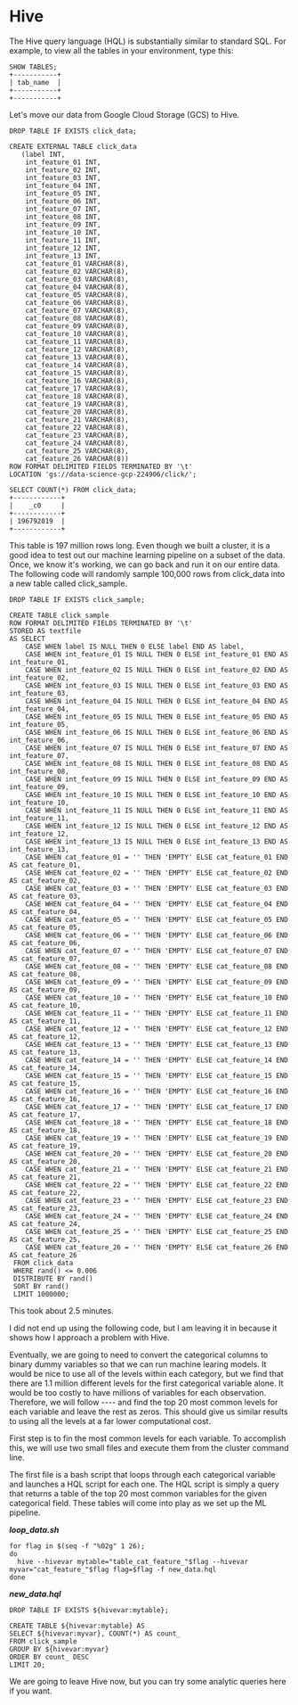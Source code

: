 # Hive

The Hive query language (HQL) is substantially similar to standard SQL. For example, to view all the tables in 
your environment, type this:

```hiveql
SHOW TABLES;
+-----------+
| tab_name  |
+-----------+
+-----------+
```
Let's move our data from Google Cloud Storage (GCS) to Hive.

```hiveql
DROP TABLE IF EXISTS click_data;

CREATE EXTERNAL TABLE click_data
   (label INT,
    int_feature_01 INT,
    int_feature_02 INT,
    int_feature_03 INT,
    int_feature_04 INT,
    int_feature_05 INT,
    int_feature_06 INT,
    int_feature_07 INT,
    int_feature_08 INT,
    int_feature_09 INT,
    int_feature_10 INT,
    int_feature_11 INT,
    int_feature_12 INT,
    int_feature_13 INT,
    cat_feature_01 VARCHAR(8),
    cat_feature_02 VARCHAR(8),
    cat_feature_03 VARCHAR(8),
    cat_feature_04 VARCHAR(8),
    cat_feature_05 VARCHAR(8),
    cat_feature_06 VARCHAR(8),
    cat_feature_07 VARCHAR(8),
    cat_feature_08 VARCHAR(8),
    cat_feature_09 VARCHAR(8),
    cat_feature_10 VARCHAR(8),
    cat_feature_11 VARCHAR(8),
    cat_feature_12 VARCHAR(8),
    cat_feature_13 VARCHAR(8),
    cat_feature_14 VARCHAR(8),
    cat_feature_15 VARCHAR(8),
    cat_feature_16 VARCHAR(8),
    cat_feature_17 VARCHAR(8),
    cat_feature_18 VARCHAR(8),
    cat_feature_19 VARCHAR(8),
    cat_feature_20 VARCHAR(8),
    cat_feature_21 VARCHAR(8),
    cat_feature_22 VARCHAR(8),
    cat_feature_23 VARCHAR(8),
    cat_feature_24 VARCHAR(8),
    cat_feature_25 VARCHAR(8),
    cat_feature_26 VARCHAR(8))
ROW FORMAT DELIMITED FIELDS TERMINATED BY '\t'
LOCATION 'gs://data-science-gcp-224906/click/';
```

```hiveql
SELECT COUNT(*) FROM click_data;
+------------+
|    _c0     |
+------------+
| 196792019  |
+------------+
```

This table is 197 million rows long. Even though we built a cluster, it is a good idea to 
test out our machine learning pipeline on a subset of the data. Once, we know it's working,
we can go back and run it on our entire data. The following code will randomly sample 100,000
rows from click_data into a new table called click_sample.

```hiveql
DROP TABLE IF EXISTS click_sample;

CREATE TABLE click_sample
ROW FORMAT DELIMITED FIELDS TERMINATED BY '\t'
STORED AS textfile
AS SELECT 
    CASE WHEN label IS NULL THEN 0 ELSE label END AS label,
    CASE WHEN int_feature_01 IS NULL THEN 0 ELSE int_feature_01 END AS int_feature_01,
    CASE WHEN int_feature_02 IS NULL THEN 0 ELSE int_feature_02 END AS int_feature_02,
    CASE WHEN int_feature_03 IS NULL THEN 0 ELSE int_feature_03 END AS int_feature_03,
    CASE WHEN int_feature_04 IS NULL THEN 0 ELSE int_feature_04 END AS int_feature_04,
    CASE WHEN int_feature_05 IS NULL THEN 0 ELSE int_feature_05 END AS int_feature_05,
    CASE WHEN int_feature_06 IS NULL THEN 0 ELSE int_feature_06 END AS int_feature_06,
    CASE WHEN int_feature_07 IS NULL THEN 0 ELSE int_feature_07 END AS int_feature_07,
    CASE WHEN int_feature_08 IS NULL THEN 0 ELSE int_feature_08 END AS int_feature_08,
    CASE WHEN int_feature_09 IS NULL THEN 0 ELSE int_feature_09 END AS int_feature_09,
    CASE WHEN int_feature_10 IS NULL THEN 0 ELSE int_feature_10 END AS int_feature_10,
    CASE WHEN int_feature_11 IS NULL THEN 0 ELSE int_feature_11 END AS int_feature_11,
    CASE WHEN int_feature_12 IS NULL THEN 0 ELSE int_feature_12 END AS int_feature_12,
    CASE WHEN int_feature_13 IS NULL THEN 0 ELSE int_feature_13 END AS int_feature_13,
    CASE WHEN cat_feature_01 = '' THEN 'EMPTY' ELSE cat_feature_01 END AS cat_feature_01,
    CASE WHEN cat_feature_02 = '' THEN 'EMPTY' ELSE cat_feature_02 END AS cat_feature_02,
    CASE WHEN cat_feature_03 = '' THEN 'EMPTY' ELSE cat_feature_03 END AS cat_feature_03,
    CASE WHEN cat_feature_04 = '' THEN 'EMPTY' ELSE cat_feature_04 END AS cat_feature_04,
    CASE WHEN cat_feature_05 = '' THEN 'EMPTY' ELSE cat_feature_05 END AS cat_feature_05,
    CASE WHEN cat_feature_06 = '' THEN 'EMPTY' ELSE cat_feature_06 END AS cat_feature_06,
    CASE WHEN cat_feature_07 = '' THEN 'EMPTY' ELSE cat_feature_07 END AS cat_feature_07,
    CASE WHEN cat_feature_08 = '' THEN 'EMPTY' ELSE cat_feature_08 END AS cat_feature_08,
    CASE WHEN cat_feature_09 = '' THEN 'EMPTY' ELSE cat_feature_09 END AS cat_feature_09,
    CASE WHEN cat_feature_10 = '' THEN 'EMPTY' ELSE cat_feature_10 END AS cat_feature_10,
    CASE WHEN cat_feature_11 = '' THEN 'EMPTY' ELSE cat_feature_11 END AS cat_feature_11,
    CASE WHEN cat_feature_12 = '' THEN 'EMPTY' ELSE cat_feature_12 END AS cat_feature_12,
    CASE WHEN cat_feature_13 = '' THEN 'EMPTY' ELSE cat_feature_13 END AS cat_feature_13,
    CASE WHEN cat_feature_14 = '' THEN 'EMPTY' ELSE cat_feature_14 END AS cat_feature_14,
    CASE WHEN cat_feature_15 = '' THEN 'EMPTY' ELSE cat_feature_15 END AS cat_feature_15,
    CASE WHEN cat_feature_16 = '' THEN 'EMPTY' ELSE cat_feature_16 END AS cat_feature_16,
    CASE WHEN cat_feature_17 = '' THEN 'EMPTY' ELSE cat_feature_17 END AS cat_feature_17,
    CASE WHEN cat_feature_18 = '' THEN 'EMPTY' ELSE cat_feature_18 END AS cat_feature_18,
    CASE WHEN cat_feature_19 = '' THEN 'EMPTY' ELSE cat_feature_19 END AS cat_feature_19,
    CASE WHEN cat_feature_20 = '' THEN 'EMPTY' ELSE cat_feature_20 END AS cat_feature_20,
    CASE WHEN cat_feature_21 = '' THEN 'EMPTY' ELSE cat_feature_21 END AS cat_feature_21,
    CASE WHEN cat_feature_22 = '' THEN 'EMPTY' ELSE cat_feature_22 END AS cat_feature_22,
    CASE WHEN cat_feature_23 = '' THEN 'EMPTY' ELSE cat_feature_23 END AS cat_feature_23,
    CASE WHEN cat_feature_24 = '' THEN 'EMPTY' ELSE cat_feature_24 END AS cat_feature_24,
    CASE WHEN cat_feature_25 = '' THEN 'EMPTY' ELSE cat_feature_25 END AS cat_feature_25,
    CASE WHEN cat_feature_26 = '' THEN 'EMPTY' ELSE cat_feature_26 END AS cat_feature_26
 FROM click_data
 WHERE rand() <= 0.006
 DISTRIBUTE BY rand()
 SORT BY rand()
 LIMIT 1000000;
```
This took about 2.5 minutes.

I did not end up using the following code, but I am leaving it in because it shows how I approach a 
problem with Hive.

Eventually, we are going to need to convert the categorical columns to binary dummy variables so that 
we can run machine learing models. It would be nice to use all of the levels within each category, but 
we find that there are 1.1 million different levels for the first categorical variable alone. It would 
be too costly to have millions of variables for each observation. Therefore, we will follow ---- and 
find the top 20 most common levels for each variable and leave the rest as zeros. This should give us 
similar results to using all the levels at a far lower computational cost.

First step is to fin the most common levels for each variable. To accomplish this, we will use two small 
files and execute them from the cluster command line.

The first file is a bash script that loops through each categorical variable and launches a HQL script for 
each one. The HQL script is simply a query that returns a table of the top 20 most common variables for the 
given categorical field. These tables will come into play as we set up the ML pipeline. 

***loop_data.sh***
```bashscript
for flag in $(seq -f "%02g" 1 26);
do
  hive --hivevar mytable="table_cat_feature_"$flag --hivevar myvar="cat_feature_"$flag flag=$flag -f new_data.hql
done
```
***new_data.hql***
```hql
DROP TABLE IF EXISTS ${hivevar:mytable};

CREATE TABLE ${hivevar:mytable} AS
SELECT ${hivevar:myvar}, COUNT(*) AS count_
FROM click_sample
GROUP BY ${hivevar:myvar}
ORDER BY count_ DESC
LIMIT 20;
```

We are going to leave Hive now, but you can try some analytic queries here if you want.

